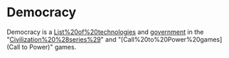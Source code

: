 # Democracy

Democracy is a [List%20of%20technologies](technology) and [government](government) in the "[Civilization%20%28series%29](Civilization)" and "[Call%20to%20Power%20games](Call to Power)" games.